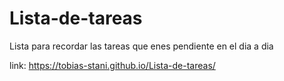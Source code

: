 # Lista-de-tareas
Lista para recordar las tareas que enes pendiente en el dia a dia 


link: https://tobias-stani.github.io/Lista-de-tareas/
